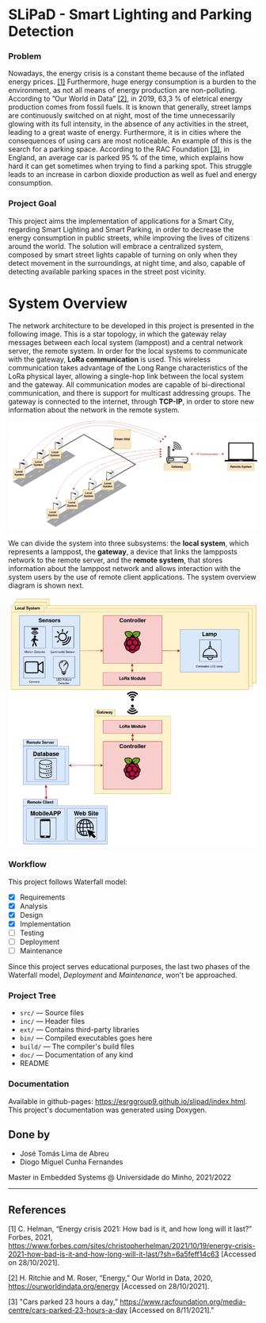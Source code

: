 # SLiPaD - Smart Lighting and Parking Detection
### Problem
Nowadays, the energy crisis is a constant theme because of the inflated energy prices. [[1]](#1) Furthermore, huge energy consumption is a burden to the environment, as not all means of energy production are non-polluting. According to ”Our World in Data” [[2]](#2), in 2019, 63,3 % of eletrical energy production comes from fossil fuels. It is known that generally, street lamps are continuously switched on at night, most of the time unnecessarily glowing with its full intensity, in the absence of any activities in the street, leading to a great waste of energy. Furthermore, it is in cities where the consequences of using cars are most noticeable. An example of this is the search for a parking space. According to the RAC Foundation [[3]](#3), in England, an average car is parked 95 % of the time, which explains how hard it can get sometimes when trying to find a parking spot. This struggle leads to an increase in carbon dioxide production as well as fuel and energy consumption.

### Project Goal
This project aims the implementation of applications for a Smart City, regarding Smart Lighting and Smart Parking, in order to decrease the energy consumption in public streets, while improving the lives of citizens around the world. The solution will embrace a centralized system, composed by smart street lights capable of turning on only when they detect movement in the surroundings, at night time, and also, capable of detecting available parking spaces in the street post vicinity.

# System Overview

The network architecture to be developed in this project is presented in the following image. This is a star topology, in which the gateway relay messages between each local system (lamppost) and a central network server, the remote system. In order for the local systems to communicate with the gateway, **LoRa communication** is used. This wireless communication takes advantage of the Long Range characteristics of the LoRa physical layer, allowing a single-hop link between the local system and the gateway. All communication modes are capable of bi-directional communication, and there is support for multicast addressing groups. The gateway is connected to the internet, through **TCP-IP**, in order to store new information about the network in the remote system.

![Network Architecture](doc/report/images/03system_overview/network_arch.png)

We can divide the system into three subsystems: the **local system**, which represents a lamppost, the **gateway**, a device that links the lampposts network to the remote server, and the **remote system**, that stores information about the lamppost network and allows interaction with the system users by the use of remote client applications. The system overview diagram is shown next.

![System Overview](doc/report/images/03system_overview/system_overview.png)

### Workflow
This project follows Waterfall model:

- [x] Requirements
- [x] Analysis
- [x] Design
- [x] Implementation
- [ ] Testing
- [ ] Deployment
- [ ] Maintenance

Since this project serves educational purposes, the last two phases of the Waterfall model, *Deployment* and *Maintenance*, won't be approached.

### Project Tree
- `src/` — Source files
- `inc/` — Header files
- `ext/` — Contains third-party libraries
- `bin/` — Compiled executables goes here
- `build/` — The compiler's build files
- `doc/` — Documentation of any kind
- README

### Documentation
Available in github-pages: https://esrggroup9.github.io/slipad/index.html. \
This project's documentation was generated using Doxygen.

### <!--Dependencies-->

### <!--Installation-->

### <!--Usage-->


## Done by

- José Tomás Lima de Abreu
- Diogo Miguel Cunha Fernandes

Master in Embedded Systems @ Universidade do Minho, 2021/2022

---

## References

<a id="1">[1]</a>  C. Helman, “Energy crisis 2021: How bad is it, and how long will it last?” Forbes, 2021, https://www.forbes.com/sites/christopherhelman/2021/10/19/energy-crisis-2021-how-bad-is-it-and-how-long-will-it-last/?sh=6a5feff14c63 [Accessed on 28/10/2021].

<a id="2">[2]</a> H. Ritchie and M. Roser, “Energy,” Our World in Data, 2020, https://ourworldindata.org/energy [Accessed on 28/10/2021].

<a id="3">[3]</a>  "Cars parked 23 hours a day,” https://www.racfoundation.org/media-centre/cars-parked-23-hours-a-day [Accessed on 8/11/2021]."
